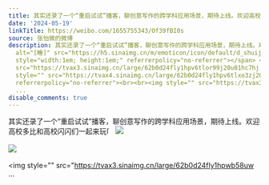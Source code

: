 ```yaml
---
title: 其实还录了一个“重启试试”播客，聊创意写作的跨学科应用场景，期待上线。欢迎高校多比和高校闪闪们一起来玩[睡] [图片][图片][图片]
date: '2024-05-19'
linkTitle: https://weibo.com/1655755343/Of39fBI0s
source: 张怡微的微博
description: 其实还录了一个“重启试试”播客，聊创意写作的跨学科应用场景，期待上线。欢迎高校多比和高校闪闪们一起来玩<span class="url-icon"><img
  alt="[睡]" src="https://h5.sinaimg.cn/m/emoticon/icon/default/d_shuijiao-4cb62c7d81.png"
  style="width:1em; height:1em;" referrerpolicy="no-referrer"></span> <img style=""
  src="https://tvax3.sinaimg.cn/large/62b0d24fly1hpv6tlor99j20u01hc7hj.jpg" referrerpolicy="no-referrer"><br><br><img
  style="" src="https://tvax4.sinaimg.cn/large/62b0d24fly1hpv6tlxo3zj20u0135tfy.jpg"
  referrerpolicy="no-referrer"><br><br><img style="" src="https://tvax3.sinaimg.cn/large/62b0d24fly1hpwb58uw
  ...
disable_comments: true
---
```

其实还录了一个“重启试试”播客，聊创意写作的跨学科应用场景，期待上线。欢迎高校多比和高校闪闪们一起来玩<span class="url-icon"><img alt="[睡]" src="https://h5.sinaimg.cn/m/emoticon/icon/default/d_shuijiao-4cb62c7d81.png" style="width:1em; height:1em;" referrerpolicy="no-referrer"></span> <img style="" src="https://tvax3.sinaimg.cn/large/62b0d24fly1hpv6tlor99j20u01hc7hj.jpg" referrerpolicy="no-referrer"><br><br><img style="" src="https://tvax4.sinaimg.cn/large/62b0d24fly1hpv6tlxo3zj20u0135tfy.jpg" referrerpolicy="no-referrer"><br><br><img style="" src="https://tvax3.sinaimg.cn/large/62b0d24fly1hpwb58uw ...